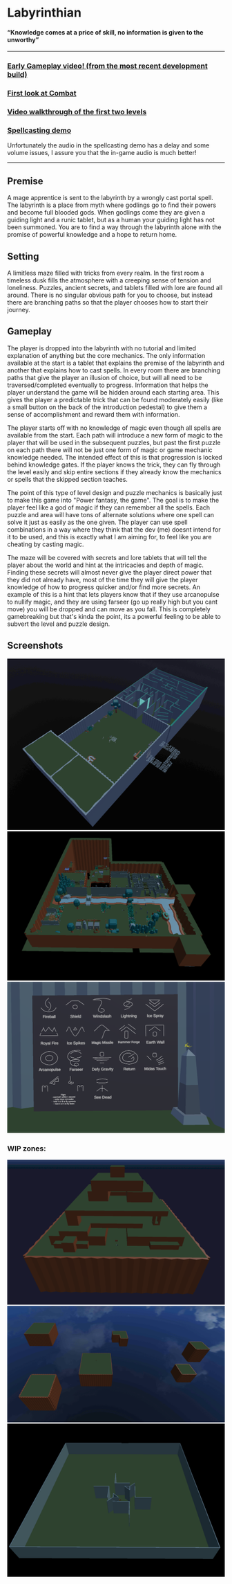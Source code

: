 # Labyrinthian 
#### “Knowledge comes at a price of skill, no information is given to the unworthy” ####
----

### [Early Gameplay video! (from the most recent development build)](https://drive.google.com/file/d/1xJ_BES61z12q9RlTr7zKJVLLXFjpBsIf/view?usp=sharing) ###
### [First look at Combat](https://drive.google.com/file/d/1BV1-XuEmsrxDXvtg4RC3rzKAzQFefZKq/view?usp=sharing) ###
### [Video walkthrough of the first two levels](https://drive.google.com/file/d/1mNEqmbB7N3NgcfvjMQDKSJ-hcn0eGVX3/view?usp=sharing) ###
### [Spellcasting demo](https://drive.google.com/file/d/1jE3I2p1PMfhViooRWt6XInkQ_wLuQmcu/view?usp=sharing) ###
Unfortunately the audio in the spellcasting demo has a delay and some volume issues, I assure you that the in-game audio is much better! 

----

## Premise ##
A mage apprentice is sent to the labyrinth by a wrongly cast portal spell. The labyrinth is a place from myth where godlings go to find their powers and become full blooded gods. When godlings come they are given a guiding light and a runic tablet, but as a human your guiding light has not been summoned. You are to find a way through the labyrinth alone with the promise of powerful knowledge and a hope to return home.

## Setting ##
A limitless maze filled with tricks from every realm. In the first room a timeless dusk fills the atmosphere with a creeping sense of tension and loneliness. Puzzles, ancient secrets, and tablets filled with lore are found all around. There is no singular obvious path for you to choose, but instead there are branching paths so that the player chooses how to start their journey.

## Gameplay ##
The player is dropped into the labyrinth with no tutorial and limited explanation of anything but the core mechanics. The only information available at the start is a tablet that explains the premise of the labyrinth and another that explains how to cast spells. In every room there are branching paths that give the player an illusion of choice, but will all need to be traversed/completed eventually to progress. Information that helps the player understand the game will be hidden around each starting area. This gives the player a predictable trick that can be found moderately easily (like a small button on the back of the introduction pedestal) to give them a sense of accomplishment and reward them with information.

The player starts off with no knowledge of magic even though all spells are available from the start. Each path will introduce a new form of magic to the player that will be used in the subsequent puzzles, but past the first puzzle on each path there will not be just one form of magic or game mechanic knowledge needed. The intended effect of this is that progression is locked behind knowledge gates. If the player knows the trick, they can fly through the level easily and skip entire sections if they already know the mechanics or spells that the skipped section teaches.

The point of this type of level design and puzzle mechanics is basically just to make this game into "Power fantasy, the game". The goal is to make the player feel like a god of magic if they can remember all the spells. Each puzzle and area will have tons of alternate solutions where one spell can solve it just as easily as the one given. The player can  use spell combinations in a way where they think that the dev (me) doesnt intend for it to be used, and this is exactly what I am aiming for, to feel like you are cheating by casting magic.

The maze will be covered with secrets and lore tablets that will tell the player about the world and hint at the intricacies and depth of magic. Finding these secrets will almost never give the player direct power that they did not already have, most of the time they will give the player knowledge of how to progress quicker and/or find more secrets. An example of this is a hint that lets players know that if they use arcanopulse to nullify magic, and they are using farseer (go up really high but you cant move) you will be dropped and can move as you fall. This is completely gamebreaking but that's kinda the point, its a powerful feeling to be able to subvert the level and puzzle design. 




## Screenshots ##
![Starting room of the Labyrinth](Images/FirstZone2.PNG)
![First zone of the Elemental Path](Images/ElementalZone0.PNG)
![Table of Spells](Images/Spells.PNG)

### WIP zones: ###
![First zone of the Arcane Path](Images/ArcaneZone0.PNG)
![First zone of the Mortal Path](Images/MortalZone0.PNG)
![First zone of the Planar Path](Images/PlanarZone0.PNG)
